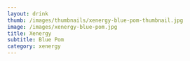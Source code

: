 ```yaml
---
layout: drink
thumb: /images/thumbnails/xenergy-blue-pom-thumbnail.jpg
image: /images/xenergy-blue-pom.jpg
title: Xenergy
subtitle: Blue Pom
category: xenergy
---
```


